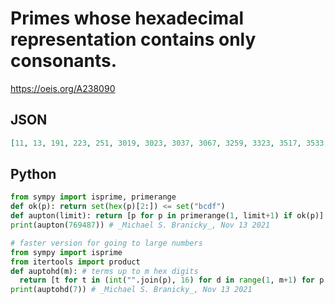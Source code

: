 # Primes whose hexadecimal representation contains only consonants\.
https://oeis.org/A238090
## JSON
```JSON
[11, 13, 191, 223, 251, 3019, 3023, 3037, 3067, 3259, 3323, 3517, 3533, 3547, 3581, 3583, 4027, 4091, 4093, 48079, 48091, 48383, 48571, 48589, 49103, 49117, 52189, 52223, 52667, 52733, 53197, 56267, 56269, 56509, 56527, 56543, 56767, 56779, 56783, 56827, 64717, 64763, 769019, 769231, 769243, 769247, 769469, 769487]
```
## Python
```Python
from sympy import isprime, primerange
def ok(p): return set(hex(p)[2:]) <= set("bcdf")
def aupton(limit): return [p for p in primerange(1, limit+1) if ok(p)]
print(aupton(769487)) # _Michael S. Branicky_, Nov 13 2021
```
```Python
# faster version for going to large numbers
from sympy import isprime
from itertools import product
def auptohd(m): # terms up to m hex digits
  return [t for t in (int("".join(p), 16) for d in range(1, m+1) for p in product("bcdf", repeat=d)) if isprime(t)]
print(auptohd(7)) # _Michael S. Branicky_, Nov 13 2021
```
